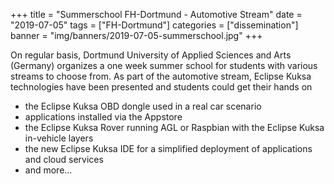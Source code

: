 +++
title = "Summerschool FH-Dortmund - Automotive Stream"
date = "2019-07-05"
tags = ["FH-Dortmund"]
categories = ["dissemination"]
banner = "img/banners/2019-07-05-summerschool.jpg"
+++

On regular basis, Dortmund University of Applied Sciences and Arts (Germany) organizes a one week summer school for students with various streams to choose from.
As part of the automotive stream, Eclipse Kuksa technologies have been presented and students could get their hands on 

  * the Eclipse Kuksa OBD dongle used in a real car scenario
  * applications installed via the Appstore 
  * the Eclipse Kuksa Rover running AGL or Raspbian with the Eclipse Kuksa in-vehicle layers
  * the new Eclipse Kuksa IDE for a simplified deployment of applications and cloud services
  * and more...
